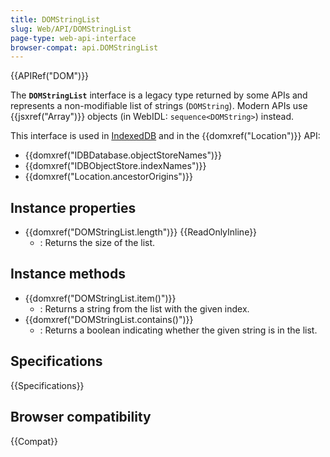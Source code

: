 ```yaml
---
title: DOMStringList
slug: Web/API/DOMStringList
page-type: web-api-interface
browser-compat: api.DOMStringList
---
```


{{APIRef("DOM")}}

The **`DOMStringList`** interface is a legacy type returned by some APIs and represents a non-modifiable list of strings (`DOMString`). Modern APIs use {{jsxref("Array")}} objects (in WebIDL: `sequence<DOMString>`) instead.

This interface is used in [IndexedDB](/en-US/docs/Web/API/IndexedDB_API) and in the {{domxref("Location")}} API:

- {{domxref("IDBDatabase.objectStoreNames")}}
- {{domxref("IDBObjectStore.indexNames")}}
- {{domxref("Location.ancestorOrigins")}}

## Instance properties

- {{domxref("DOMStringList.length")}} {{ReadOnlyInline}}
  - : Returns the size of the list.

## Instance methods

- {{domxref("DOMStringList.item()")}}
  - : Returns a string from the list with the given index.
- {{domxref("DOMStringList.contains()")}}
  - : Returns a boolean indicating whether the given string is in the list.

## Specifications

{{Specifications}}

## Browser compatibility

{{Compat}}
